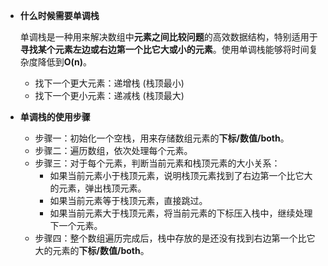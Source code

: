 - **什么时候需要单调栈**

  单调栈是一种用来解决数组中**元素之间比较问题**的高效数据结构，特别适用于**寻找某个元素左边或右边第一个比它大或小的元素**。使用单调栈能够将时间复杂度降低到**O(n)**。
  - 找下一个更大元素：递增栈 (栈顶最小)
  - 找下一个更小元素：递减栈 (栈顶最大)

- **单调栈的使用步骤**
  - 步骤一：初始化一个空栈，用来存储数组元素的**下标/数值/both**。
  - 步骤二：遍历数组，依次处理每个元素。
  - 步骤三：对于每个元素，判断当前元素和栈顶元素的大小关系：
    - 如果当前元素小于栈顶元素，说明栈顶元素找到了右边第一个比它大的元素，弹出栈顶元素。
    - 如果当前元素等于栈顶元素，直接跳过。
    - 如果当前元素大于栈顶元素，将当前元素的下标压入栈中，继续处理下一个元素。
  - 步骤四：整个数组遍历完成后，栈中存放的是还没有找到右边第一个比它大的元素的**下标/数值/both**。
